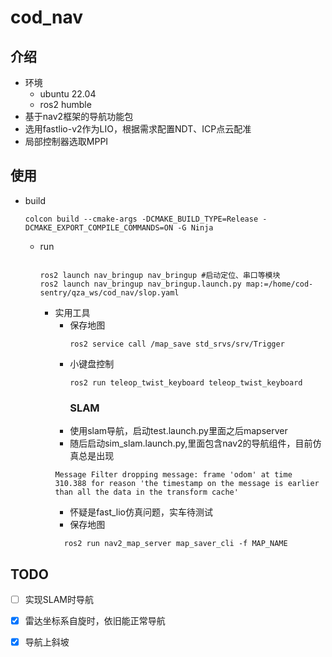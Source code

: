 # cod_nav
## 介绍
- 环境
  - ubuntu 22.04
  - ros2 humble
- 基于nav2框架的导航功能包
- 选用fastlio-v2作为LIO，根据需求配置NDT、ICP点云配准
- 局部控制器选取MPPI
## 使用
  - build
    ```shell
    colcon build --cmake-args -DCMAKE_BUILD_TYPE=Release -DCMAKE_EXPORT_COMPILE_COMMANDS=ON -G Ninja
    ```
    - run
      ```shell
        
      ros2 launch nav_bringup nav_bringup #启动定位、串口等模块
      ros2 launch nav_bringup nav_bringup.launch.py map:=/home/cod-sentry/qza_ws/cod_nav/slop.yaml
        ```
      - 实用工具
        - 保存地图
          ```shell
          ros2 service call /map_save std_srvs/srv/Trigger
          ```
        - 小键盘控制
          ```shell
          ros2 run teleop_twist_keyboard teleop_twist_keyboard
          ```
          ### SLAM
        - 使用slam导航，启动test.launch.py里面之后mapserver
        - 随后启动sim_slam.launch.py,里面包含nav2的导航组件，目前仿真总是出现
        ```
        Message Filter dropping message: frame 'odom' at time 310.388 for reason 'the timestamp on the message is earlier than all the data in the transform cache'
        ```
        - 怀疑是fast_lio仿真问题，实车待测试
        - 保存地图
        ```shell[nav2_params.yaml](nav_bringup/params/nav2_params.yaml)
          ros2 run nav2_map_server map_saver_cli -f MAP_NAME
          ```
## TODO

- [ ] 实现SLAM时导航
- [X] 雷达坐标系自旋时，依旧能正常导航
- [X] 导航上斜坡
 